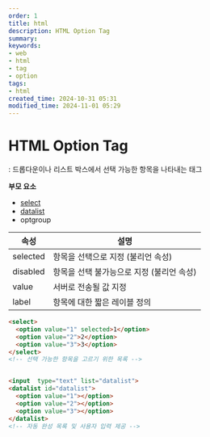 ```yaml
---
order: 1
title: html
description: HTML Option Tag
summary:
keywords:
- web
- html
- tag
- option
tags:
- html
created_time: 2024-10-31 05:31
modified_time: 2024-11-01 05:29
---
```


# HTML Option Tag
: 드롭다운이나 리스트 박스에서 선택 가능한 항목을 나타내는 태그  

**부모 요소**
- [select](./select.md)
- [datalist](./datalist.md)
- optgroup


속성 | 설명
---|---
selected | 항목을 선택으로 지정 (불리언 속성)
disabled | 항목을 선택 불가능으로 지정 (불리언 속성)
value    | 서버로 전송될 값 지정
label    | 항목에 대한 짧은 레이블 정의


```html
<select>
  <option value="1" selected>1</option>
  <option value="2">2</option>
  <option value="3">3</option>
</select>
<!-- 선택 가능한 항목을 고르기 위한 목록 -->


<input  type="text" list="datalist">
<datalist id="datalist">
  <option value="1"></option>
  <option value="2"></option>
  <option value="3"></option>
</datalist>
<!-- 자동 완성 목록 및 사용자 입력 제공 -->
```